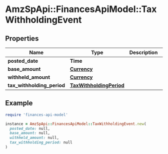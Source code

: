 # AmzSpApi::FinancesApiModel::TaxWithholdingEvent

## Properties

| Name | Type | Description | Notes |
| ---- | ---- | ----------- | ----- |
| **posted_date** | **Time** |  | [optional] |
| **base_amount** | [**Currency**](Currency.md) |  | [optional] |
| **withheld_amount** | [**Currency**](Currency.md) |  | [optional] |
| **tax_withholding_period** | [**TaxWithholdingPeriod**](TaxWithholdingPeriod.md) |  | [optional] |

## Example

```ruby
require 'finances-api-model'

instance = AmzSpApi::FinancesApiModel::TaxWithholdingEvent.new(
  posted_date: null,
  base_amount: null,
  withheld_amount: null,
  tax_withholding_period: null
)
```

